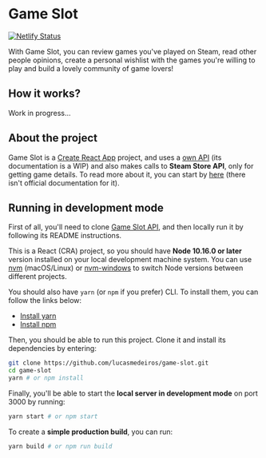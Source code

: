 # Game Slot
[![Netlify Status](https://api.netlify.com/api/v1/badges/087ef7a3-dac9-4df1-bfec-80a6dc368298/deploy-status)](https://app.netlify.com/sites/gameslot/deploys)

With Game Slot, you can review games you've played on Steam, read other people opinions, create a personal wishlist with the games you're willing to play and build a lovely community of game lovers!

## How it works?

Work in progress...

## About the project

Game Slot is a [Create React App](https://create-react-app.dev/) project, and uses a [own API](https://github.com/lucasmedeiros/game-slot-api) (its documentation is a WIP) and also makes calls to **Steam Store API**, only for getting game details. To read more about it, you can start by [here](https://stackoverflow.com/q/41318655/11125096) (there isn't official documentation for it).

## Running in development mode

First of all, you'll need to clone [Game Slot API](https://github.com/lucasmedeiros/game-slot-api), and then locally run it by following its README instructions.

This is a React (CRA) project, so you should have **Node 10.16.0 or later** version installed on your local development machine system. You can use [nvm](https://github.com/nvm-sh/nvm#installation) (macOS/Linux) or [nvm-windows](https://github.com/coreybutler/nvm-windows#node-version-manager-nvm-for-windows) to switch Node versions between different projects.

You should also have `yarn` (or `npm` if you prefer) CLI. To install them, you can follow the links below:

- [Install yarn](https://classic.yarnpkg.com/en/docs/install)
- [Install npm](https://www.npmjs.com/get-npm)

Then, you should be able to run this project. Clone it and install its dependencies by entering:

```zsh
git clone https://github.com/lucasmedeiros/game-slot.git
cd game-slot
yarn # or npm install
```

Finally, you'll be able to start the **local server in development mode** on port 3000 by running:

```zsh
yarn start # or npm start
```

To create a **simple production build**, you can run:

```zsh
yarn build # or npm run build
```

